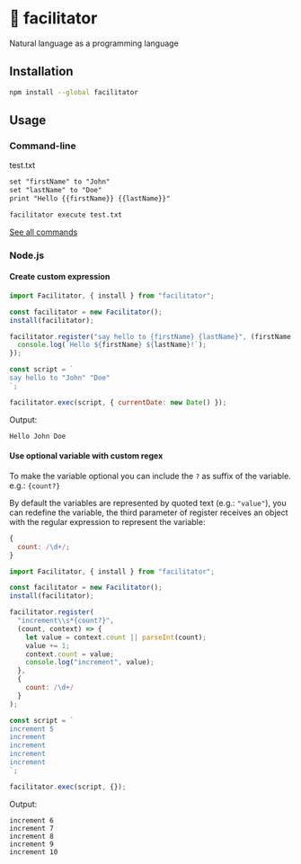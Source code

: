 # 💬 facilitator

Natural language as a programming language

## Installation

```bash
npm install --global facilitator
```

## Usage

### Command-line

test.txt

```txt
set "firstName" to "John"
set "lastName" to "Doe"
print "Hello {{firstName}} {{lastName}}"
```

```bash
facilitator execute test.txt
```

[See all commands](wiki/all-commands.md)

### Node.js

#### Create custom expression

```js
import Facilitator, { install } from "facilitator";

const facilitator = new Facilitator();
install(facilitator);

facilitator.register("say hello to {firstName} {lastName}", (firstName, lastName) => {
  console.log(`Hello ${firstName} ${lastName}!`);
});

const script = `
say hello to "John" "Doe"
`;

facilitator.exec(script, { currentDate: new Date() });
```

Output:

```
Hello John Doe
```

#### Use optional variable with custom regex

To make the variable optional you can include the `?` as suffix of the variable. e.g.: `{count?}`

By default the variables are represented by quoted text (e.g.: `"value"`), you can redefine the variable,
the third parameter of register receives an object with the regular expression to represent the variable:

```js
{
  count: /\d+/;
}
```

```js
import Facilitator, { install } from "facilitator";

const facilitator = new Facilitator();
install(facilitator);

facilitator.register(
  "increment\\s*{count?}",
  (count, context) => {
    let value = context.count || parseInt(count);
    value += 1;
    context.count = value;
    console.log("increment", value);
  },
  {
    count: /\d+/
  }
);

const script = `
increment 5
increment
increment
increment
increment
`;

facilitator.exec(script, {});
```

Output:

```
increment 6
increment 7
increment 8
increment 9
increment 10
```
